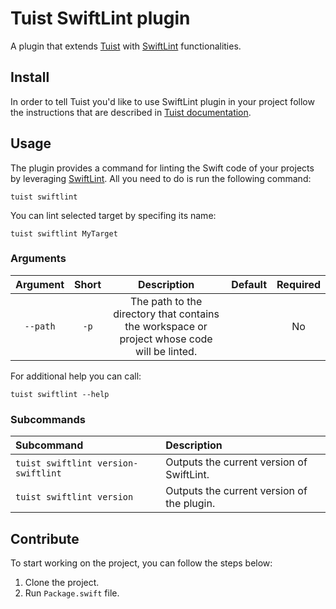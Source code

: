 # Tuist SwiftLint plugin

A plugin that extends [Tuist](https://github.com/tuist/tuist) with [SwiftLint](https://github.com/realm/SwiftLint) functionalities.

## Install

In order to tell Tuist you'd like to use SwiftLint plugin in your project follow the instructions that are described in [Tuist documentation](https://docs.tuist.io/plugins/using-plugins).

## Usage

The plugin provides a command for linting the Swift code of your projects by leveraging [SwiftLint](https://github.com/realm/SwiftLint). All you need to do is run the following command:

```
tuist swiftlint
```

You can lint selected target by specifing its name:

```
tuist swiftlint MyTarget
```

### Arguments

| Argument   | Short  | Description  | Default  | Required  |
|:-:|:-:|:-:|:-:|:-:|
| `--path`  | `-p`  | The path to the directory that contains the workspace or project whose code will be linted.  |   | No  |

For additional help you can call:

```
tuist swiftlint --help
```

### Subcommands

| Subcommand  | Description  |
|:-|:-|
| `tuist swiftlint version-swiftlint`  | Outputs the current version of SwiftLint.  |
| `tuist swiftlint version`  | Outputs the current version of the plugin.  |

## Contribute

To start working on the project, you can follow the steps below:
1. Clone the project.
2. Run `Package.swift` file. 
